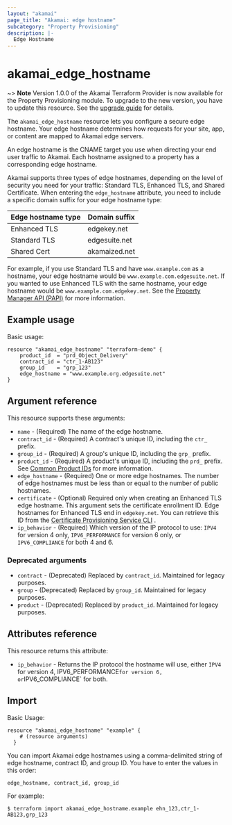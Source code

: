```yaml
---
layout: "akamai"
page_title: "Akamai: edge hostname"
subcategory: "Property Provisioning"
description: |-
  Edge Hostname
---
```


# akamai_edge_hostname

~> **Note** Version 1.0.0 of the Akamai Terraform Provider is now available for the Property Provisioning module. To upgrade to the new version, you have to update this resource. See the [upgrade guide](../guides/1.0_migration.md) for details.

The `akamai_edge_hostname` resource lets you configure a secure edge hostname. Your
edge hostname determines how requests for your site, app, or content are mapped to
Akamai edge servers.

An edge hostname is the CNAME target you use when directing your end user traffic to
Akamai. Each hostname assigned to a property has a corresponding edge hostname.

Akamai supports three types of edge hostnames, depending on the level of security
you need for your traffic: Standard TLS, Enhanced TLS, and Shared Certificate. When
entering the `edge_hostname` attribute, you need to include a specific domain suffix
for your edge hostname type:

| Edge hostname type | Domain suffix |
|------|-------|
| Enhanced TLS | edgekey.net |
| Standard TLS | edgesuite.net |
| Shared Cert | akamaized.net |

For example, if you use Standard TLS and have `www.example.com` as a hostname, your edge hostname would be `www.example.com.edgesuite.net`. If you wanted to use Enhanced TLS with the same hostname, your edge hostname would be `www.example.com.edgekey.net`. See the [Property Manager API (PAPI)](https://developer.akamai.com/api/core_features/property_manager/v1.html#createedgehostnames) for more information.

## Example usage

Basic usage:

```hcl
resource "akamai_edge_hostname" "terraform-demo" {
    product_id  = "prd_Object_Delivery"
    contract_id = "ctr_1-AB123"
    group_id    = "grp_123"
    edge_hostname = "www.example.org.edgesuite.net"
}
```

## Argument reference

This resource supports these arguments:

* `name` - (Required) The name of the edge hostname.
* `contract_id` - (Required) A contract's unique ID, including the `ctr_` prefix.
* `group_id` - (Required) A group's unique ID, including the `grp_` prefix.
* `product_id` - (Required) A product's unique ID, including the `prd_` prefix. See [Common Product IDs](https://registry.terraform.io/providers/akamai/akamai/latest/docs/guides/appendix#common-product-ids) for more information.
* `edge_hostname` - (Required) One or more edge hostnames. The number of edge hostnames must be less than or equal to the number of public hostnames.
* `certificate` - (Optional) Required only when creating an Enhanced TLS edge hostname. This argument sets the certificate enrollment ID. Edge hostnames for Enhanced TLS end in `edgekey.net`. You can retrieve this ID from the [Certificate Provisioning Service CLI](https://github.com/akamai/cli-cps) .
* `ip_behavior` - (Required) Which version of the IP protocol to use: `IPV4` for version 4 only, `IPV6_PERFORMANCE` for version 6 only, or `IPV6_COMPLIANCE` for both 4 and 6.

### Deprecated arguments

* `contract` - (Deprecated) Replaced by `contract_id`. Maintained for legacy purposes.
* `group` - (Deprecated) Replaced by `group_id`. Maintained for legacy purposes.
* `product` - (Deprecated) Replaced by `product_id`. Maintained for legacy purposes.

## Attributes reference

This resource returns this attribute:

* `ip_behavior` - Returns the IP protocol the hostname will use, either `IPV4` for version 4, IPV6_PERFORMANCE` for version 6, or `IPV6_COMPLIANCE` for both.

## Import

Basic Usage:

```hcl
resource "akamai_edge_hostname" "example" {
    # (resource arguments)
  }
```

You can import Akamai edge hostnames using a comma-delimited string of edge
hostname, contract ID, and group ID. You have to enter the values in this order:

 `edge_hostname, contract_id, group_id`

For example:

```shell
$ terraform import akamai_edge_hostname.example ehn_123,ctr_1-AB123,grp_123
```
